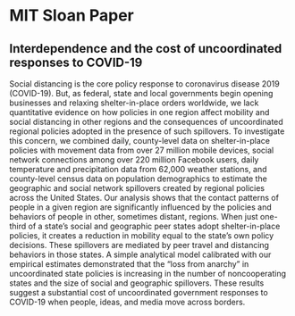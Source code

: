 # MIT Sloan Paper 

##  Interdependence and the cost of uncoordinated responses to COVID-19

Social distancing is the core policy response to coronavirus disease 2019 (COVID-19). But, as federal, state and local governments begin opening businesses and relaxing shelter-in-place orders worldwide, we lack quantitative evidence on how policies in one region affect mobility and social distancing in other regions and the consequences of uncoordinated regional policies adopted in the presence of such spillovers. To investigate this concern, we combined daily, county-level data on shelter-in-place policies with movement data from over 27 million mobile devices, social network connections among over 220 million Facebook users, daily temperature and precipitation data from 62,000 weather stations, and county-level census data on population demographics to estimate the geographic and social network spillovers created by regional policies across the United States. Our analysis shows that the contact patterns of people in a given region are significantly influenced by the policies and behaviors of people in other, sometimes distant, regions. When just one-third of a state’s social and geographic peer states adopt shelter-in-place policies, it creates a reduction in mobility equal to the state’s own policy decisions. These spillovers are mediated by peer travel and distancing behaviors in those states. A simple analytical model calibrated with our empirical estimates demonstrated that the “loss from anarchy” in uncoordinated state policies is increasing in the number of noncooperating states and the size of social and geographic spillovers. These results suggest a substantial cost of uncoordinated government responses to COVID-19 when people, ideas, and media move across borders.

